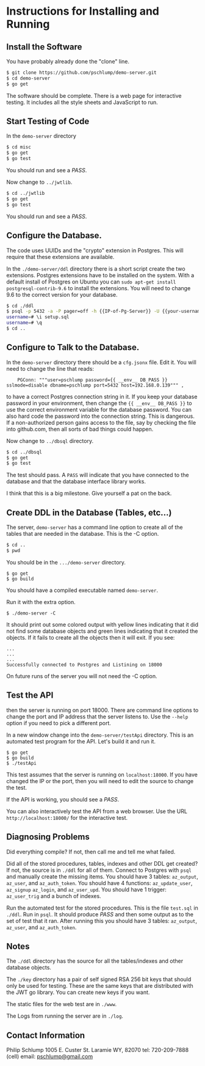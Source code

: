 Instructions for Installing and Running
===================================================================

## Install the Software

You have probably already done the "clone" line.

```bash
$ git clone https://github.com/pschlump/demo-server.git
$ cd demo-server
$ go get
```

The software should be complete.  There is a web page for interactive testing.
It includes all the style sheets and JavaScript to run.

## Start Testing of Code 

In the `demo-server` directory

```bash
$ cd misc
$ go get
$ go test
```

You should run and see a *PASS*.

Now change to `../jwtlib`.

```bash
$ cd ../jwtlib
$ go get
$ go test
```

You should run and see a *PASS*.

## Configure the Database.

The code uses UUIDs and the "crypto" extension in Postgres.  This will require that
these extensions are available.

In the `./demo-server/ddl` directory there is a short script create the
two extensions.  Postgres extensions have to be installed on the system.  With a default
install of Postgres on Ubuntu you can `sudo apt-get install postgresql-contrib-9.6`
to install the extensions.  You will need to change 9.6 to the correct version 
for your database.

```bash
$ cd ./ddl
$ psql -p 5432 -a -P pager=off -h {{IP-of-Pg-Server}} -U {{your-username}} --dbname={{your-database}}
username=# \i setup.sql
username=# \q
$ cd .. 
```

## Configure to Talk to the Database.

In the `demo-server` directory there should be a `cfg.jsonx` file.
Edit it.  You will need to change the line that reads:

```
	PGConn: """user=pschlump password={{ __env__ DB_PASS }} sslmode=disable dbname=pschlump port=5432 host=192.168.0.139""" ,
```

to have a correct Postgres connection string in it.  If you keep your database password in 
your environment, then change the `{{ __env__ DB_PASS }}` to use the correct environment variable
for the database password.  You can also hard code the password into the connection string.
This is dangerous.  If a non-authorized person gains access to the file, say by checking
the file into github.com, then all sorts of bad things could happen.

Now change to `../dbsql` directory.

```bash
$ cd ../dbsql
$ go get
$ go test
```

The test should pass.  A `PASS` will indicate that you have connected to the database and
that the database interface library works.

I think that this is a big milestone.  Give yourself a pat on the back.

## Create DDL in the Database (Tables, etc...)

The server, `demo-server` has a command line option to create all of the
tables that are needed in the database.  This is the -C option.

```bash
$ cd ..
$ pwd
```

You should be in the `.../demo-server` directory.


```
$ go get
$ go build
```

You should have a compiled executable named `demo-server`.

Run it with the extra option.

```
$ ./demo-server -C
```

It should print out some colored output with yellow lines indicating that it did not find
some database objects and green lines indicating that it created the objects.  If it fails to
create all the objects then it will exit.   If you see:

```
...
...
...
Successfully connected to Postgres and Listining on 18000
```

On future runs of the server you will not need the -C option.

## Test the API

then the server is running on port 18000.   There are command line options to change the
port and IP address that the server listens to.  Use the `--help` option if you need to 
pick a different port.

In a new window change into the `demo-server/testApi` directory.
This is an automated test program for the API.  Let's build it and run it.

```
$ go get
$ go build
$ ./testApi
```

This test assumes that the server is running on `localhost:18000`.  If you have 
changed the IP or the port, then you will need to edit the source to change the
test.

If the API is working, you should see a *PASS*.

You can also interactively test the API from a web browser.  Use the URL
`http://localhost:18000/` for the interactive test.

## Diagnosing Problems

Did everything compile?  If not, then call me and tell me what failed.

Did all of the stored procedures, tables, indexes and other DDL get created?
If not, the source is in `./ddl` for all of them.  Connect to Postgres with `psql`
and manually create the missing items.
You should have 3 tables:  `az_output`, `az_user`, and `az_auth_token`.
You should have 4 functions: `az_update_user`, `az_signup` `az_login`, and `az_user_upd`.
You should have 1 trigger: `az_user_trig` and a bunch of indexes.

Run the automated test for the stored procedures.  This is the file `test.sql`
in `./ddl`.  Run in `psql`.   It should produce *PASS* and then some output
as to the set of test that it ran.   After running this
you should have 3 tables:  `az_output`, `az_user`, and `az_auth_token`.

## Notes

The `./ddl` directory has the source for all the tables/indexes and other database
objects.

The `./key` directory has a pair of self signed RSA 256 bit keys that should only
be used for testing.    These are the same keys that are distributed with the JWT go
library.  You can create new keys if you want.

The static files for the web test are in `./www`.

The Logs from running the server are in `./log`.

## Contact Information

Philip Schlump
1005 E. Custer St. 
Laramie WY, 82070
tel: 720-209-7888 (cell)
email: pschlump@gmail.com

